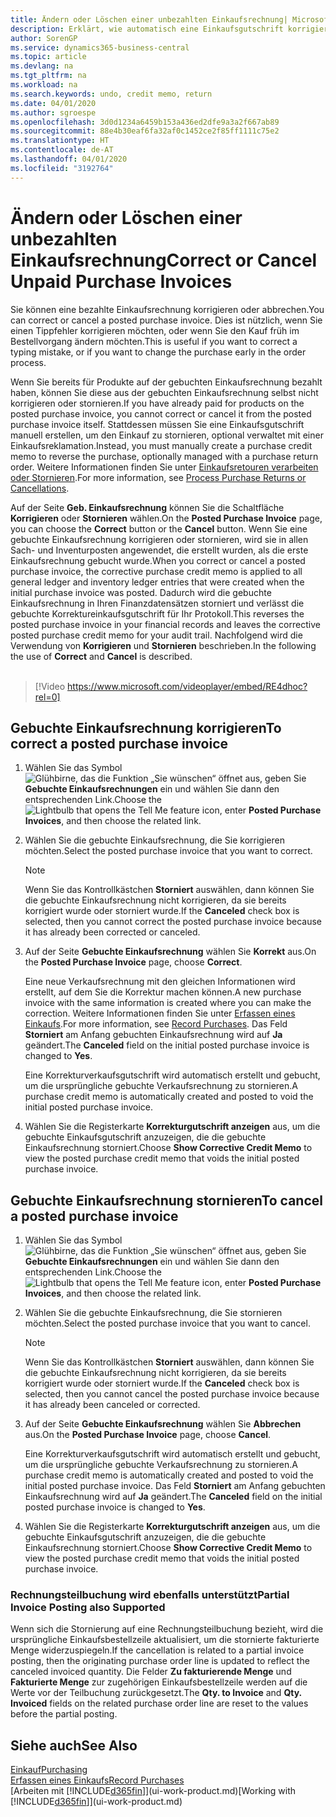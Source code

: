 ```yaml
---
title: Ändern oder Löschen einer unbezahlten Einkaufsrechnung| Microsoft Docs
description: Erklärt, wie automatisch eine Einkaufsgutschrift korrigiert, abgebrochen oder rückgängig gemacht wird und eine gebuchte Einkaufsrechnung erstellt wird.
author: SorenGP
ms.service: dynamics365-business-central
ms.topic: article
ms.devlang: na
ms.tgt_pltfrm: na
ms.workload: na
ms.search.keywords: undo, credit memo, return
ms.date: 04/01/2020
ms.author: sgroespe
ms.openlocfilehash: 3d0d1234a6459b153a436ed2dfe9a3a2f667ab89
ms.sourcegitcommit: 88e4b30eaf6fa32af0c1452ce2f85ff1111c75e2
ms.translationtype: HT
ms.contentlocale: de-AT
ms.lasthandoff: 04/01/2020
ms.locfileid: "3192764"
---
```

# <a name="correct-or-cancel-unpaid-purchase-invoices"></a><span data-ttu-id="4b540-103">Ändern oder Löschen einer unbezahlten Einkaufsrechnung</span><span class="sxs-lookup"><span data-stu-id="4b540-103">Correct or Cancel Unpaid Purchase Invoices</span></span>
<span data-ttu-id="4b540-104">Sie können eine bezahlte Einkaufsrechnung korrigieren oder abbrechen.</span><span class="sxs-lookup"><span data-stu-id="4b540-104">You can correct or cancel a posted purchase invoice.</span></span> <span data-ttu-id="4b540-105">Dies ist nützlich, wenn Sie einen Tippfehler korrigieren möchten, oder wenn Sie den Kauf früh im Bestellvorgang ändern möchten.</span><span class="sxs-lookup"><span data-stu-id="4b540-105">This is useful if you want to correct a typing mistake, or if you want to change the purchase early in the order process.</span></span>

<span data-ttu-id="4b540-106">Wenn Sie bereits für Produkte auf der gebuchten Einkaufsrechnung bezahlt haben, können Sie diese aus der gebuchten Einkaufsrechnung selbst nicht korrigieren oder stornieren.</span><span class="sxs-lookup"><span data-stu-id="4b540-106">If you have already paid for products on the posted purchase invoice, you cannot correct or cancel it from the posted purchase invoice itself.</span></span> <span data-ttu-id="4b540-107">Stattdessen müssen Sie eine Einkaufsgutschrift manuell erstellen, um den Einkauf zu stornieren, optional verwaltet mit einer Einkaufsreklamation.</span><span class="sxs-lookup"><span data-stu-id="4b540-107">Instead, you must manually create a purchase credit memo to reverse the purchase, optionally managed with a purchase return order.</span></span> <span data-ttu-id="4b540-108">Weitere Informationen finden Sie unter [Einkaufsretouren verarbeiten oder Stornieren](purchasing-how-process-purchase-returns-cancellations.md).</span><span class="sxs-lookup"><span data-stu-id="4b540-108">For more information, see [Process Purchase Returns or Cancellations](purchasing-how-process-purchase-returns-cancellations.md).</span></span>

<span data-ttu-id="4b540-109">Auf der Seite **Geb. Einkaufsrechnung** können Sie die Schaltfläche **Korrigieren** oder **Stornieren** wählen.</span><span class="sxs-lookup"><span data-stu-id="4b540-109">On the **Posted Purchase Invoice** page, you can choose the **Correct** button or the **Cancel** button.</span></span> <span data-ttu-id="4b540-110">Wenn Sie eine gebuchte Einkaufsrechnung korrigieren oder stornieren, wird sie in allen Sach- und Inventurposten angewendet, die erstellt wurden, als die erste Einkaufsrechnung gebucht wurde.</span><span class="sxs-lookup"><span data-stu-id="4b540-110">When you correct or cancel a posted purchase invoice, the corrective purchase credit memo is applied to all general ledger and inventory ledger entries that were created when the initial purchase invoice was posted.</span></span> <span data-ttu-id="4b540-111">Dadurch wird die gebuchte Einkaufsrechnung in Ihren Finanzdatensätzen storniert und verlässt die gebuchte Korrektureinkaufsgutschrift für Ihr Protokoll.</span><span class="sxs-lookup"><span data-stu-id="4b540-111">This reverses the posted purchase invoice in your financial records and leaves the corrective posted purchase credit memo for your audit trail.</span></span> <span data-ttu-id="4b540-112">Nachfolgend wird die Verwendung von **Korrigieren** und **Stornieren** beschrieben.</span><span class="sxs-lookup"><span data-stu-id="4b540-112">In the following the use of **Correct** and **Cancel** is described.</span></span>
<br><br>
> [!Video https://www.microsoft.com/videoplayer/embed/RE4dhoc?rel=0]

## <a name="to-correct-a-posted-purchase-invoice"></a><span data-ttu-id="4b540-113">Gebuchte Einkaufsrechnung korrigieren</span><span class="sxs-lookup"><span data-stu-id="4b540-113">To correct a posted purchase invoice</span></span>
1. <span data-ttu-id="4b540-114">Wählen Sie das Symbol ![Glühbirne, das die Funktion „Sie wünschen“ öffnet](media/ui-search/search_small.png "Tell Me-Funktion") aus, geben Sie **Gebuchte Einkaufsrechnungen** ein und wählen Sie dann den entsprechenden Link.</span><span class="sxs-lookup"><span data-stu-id="4b540-114">Choose the ![Lightbulb that opens the Tell Me feature](media/ui-search/search_small.png "Tell me what you want to do") icon, enter **Posted Purchase Invoices**, and then choose the related link.</span></span>  
2. <span data-ttu-id="4b540-115">Wählen Sie die gebuchte Einkaufsrechnung, die Sie korrigieren möchten.</span><span class="sxs-lookup"><span data-stu-id="4b540-115">Select the posted purchase invoice that you want to correct.</span></span>  

    > [!NOTE]  
    >   <span data-ttu-id="4b540-116">Wenn Sie das Kontrollkästchen **Storniert** auswählen, dann können Sie die gebuchte Einkaufsrechnung nicht korrigieren, da sie bereits korrigiert wurde oder storniert wurde.</span><span class="sxs-lookup"><span data-stu-id="4b540-116">If the **Canceled** check box is selected, then you cannot correct the posted purchase invoice because it has already been corrected or canceled.</span></span>
3. <span data-ttu-id="4b540-117">Auf der Seite **Gebuchte Einkaufsrechnung** wählen Sie **Korrekt** aus.</span><span class="sxs-lookup"><span data-stu-id="4b540-117">On the **Posted Purchase Invoice** page, choose **Correct**.</span></span>

    <span data-ttu-id="4b540-118">Eine neue Verkaufsrechnung mit den gleichen Informationen wird erstellt, auf dem Sie die Korrektur machen können.</span><span class="sxs-lookup"><span data-stu-id="4b540-118">A new purchase invoice with the same information is created where you can make the correction.</span></span> <span data-ttu-id="4b540-119">Weitere Informationen finden Sie unter [Erfassen eines Einkaufs](purchasing-how-record-purchases.md).</span><span class="sxs-lookup"><span data-stu-id="4b540-119">For more information, see [Record Purchases](purchasing-how-record-purchases.md).</span></span> <span data-ttu-id="4b540-120">Das Feld **Storniert** am Anfang gebuchten Einkaufsrechnung wird auf **Ja** geändert.</span><span class="sxs-lookup"><span data-stu-id="4b540-120">The **Canceled** field on the initial posted purchase invoice is changed to **Yes**.</span></span>

    <span data-ttu-id="4b540-121">Eine Korrekturverkaufsgutschrift wird automatisch erstellt und gebucht, um die ursprüngliche gebuchte Verkaufsrechnung zu stornieren.</span><span class="sxs-lookup"><span data-stu-id="4b540-121">A purchase credit memo is automatically created and posted to void the initial posted purchase invoice.</span></span>
4. <span data-ttu-id="4b540-122">Wählen Sie die Registerkarte **Korrekturgutschrift anzeigen** aus, um die gebuchte Einkaufsgutschrift anzuzeigen, die die gebuchte Einkaufsrechnung storniert.</span><span class="sxs-lookup"><span data-stu-id="4b540-122">Choose **Show Corrective Credit Memo** to view the posted purchase credit memo that voids the initial posted purchase invoice.</span></span>

## <a name="to-cancel-a-posted-purchase-invoice"></a><span data-ttu-id="4b540-123">Gebuchte Einkaufsrechnung stornieren</span><span class="sxs-lookup"><span data-stu-id="4b540-123">To cancel a posted purchase invoice</span></span>
1. <span data-ttu-id="4b540-124">Wählen Sie das Symbol ![Glühbirne, das die Funktion „Sie wünschen“ öffnet](media/ui-search/search_small.png "Tell Me-Funktion") aus, geben Sie **Gebuchte Einkaufsrechnungen** ein und wählen Sie dann den entsprechenden Link.</span><span class="sxs-lookup"><span data-stu-id="4b540-124">Choose the ![Lightbulb that opens the Tell Me feature](media/ui-search/search_small.png "Tell me what you want to do") icon, enter **Posted Purchase Invoices**, and then choose the related link.</span></span>  
2. <span data-ttu-id="4b540-125">Wählen Sie die gebuchte Einkaufsrechnung, die Sie stornieren möchten.</span><span class="sxs-lookup"><span data-stu-id="4b540-125">Select the posted purchase invoice that you want to cancel.</span></span>

    > [!NOTE]  
    >   <span data-ttu-id="4b540-126">Wenn Sie das Kontrollkästchen **Storniert** auswählen, dann können Sie die gebuchte Einkaufsrechnung nicht korrigieren, da sie bereits korrigiert wurde oder storniert wurde.</span><span class="sxs-lookup"><span data-stu-id="4b540-126">If the **Canceled** check box is selected, then you cannot cancel the posted purchase invoice because it has already been canceled or corrected.</span></span>
3. <span data-ttu-id="4b540-127">Auf der Seite **Gebuchte Einkaufsrechnung** wählen Sie **Abbrechen** aus.</span><span class="sxs-lookup"><span data-stu-id="4b540-127">On the **Posted Purchase Invoice** page, choose **Cancel**.</span></span>

    <span data-ttu-id="4b540-128">Eine Korrekturverkaufsgutschrift wird automatisch erstellt und gebucht, um die ursprüngliche gebuchte Verkaufsrechnung zu stornieren.</span><span class="sxs-lookup"><span data-stu-id="4b540-128">A purchase credit memo is automatically created and posted to void the initial posted purchase invoice.</span></span> <span data-ttu-id="4b540-129">Das Feld **Storniert** am Anfang gebuchten Einkaufsrechnung wird auf **Ja** geändert.</span><span class="sxs-lookup"><span data-stu-id="4b540-129">The **Canceled** field on the initial posted purchase invoice is changed to **Yes**.</span></span>
4. <span data-ttu-id="4b540-130">Wählen Sie die Registerkarte **Korrekturgutschrift anzeigen** aus, um die gebuchte Einkaufsgutschrift anzuzeigen, die die gebuchte Einkaufsrechnung storniert.</span><span class="sxs-lookup"><span data-stu-id="4b540-130">Choose **Show Corrective Credit Memo** to view the posted purchase credit memo that voids the initial posted purchase invoice.</span></span>

### <a name="partial-invoice-posting-also-supported"></a><span data-ttu-id="4b540-131">Rechnungsteilbuchung wird ebenfalls unterstützt</span><span class="sxs-lookup"><span data-stu-id="4b540-131">Partial Invoice Posting also Supported</span></span>
<span data-ttu-id="4b540-132">Wenn sich die Stornierung auf eine Rechnungsteilbuchung bezieht, wird die ursprüngliche Einkaufsbestellzeile aktualisiert, um die stornierte fakturierte Menge widerzuspiegeln.</span><span class="sxs-lookup"><span data-stu-id="4b540-132">If the cancellation is related to a partial invoice posting, then the originating purchase order line is updated to reflect the canceled invoiced quantity.</span></span> <span data-ttu-id="4b540-133">Die Felder **Zu fakturierende Menge** und **Fakturierte Menge** zur zugehörigen Einkaufsbestellzeile werden auf die Werte vor der Teilbuchung zurückgesetzt.</span><span class="sxs-lookup"><span data-stu-id="4b540-133">The **Qty. to Invoice** and **Qty. Invoiced** fields on the related purchase order line are reset to the values before the partial posting.</span></span>

## <a name="see-also"></a><span data-ttu-id="4b540-134">Siehe auch</span><span class="sxs-lookup"><span data-stu-id="4b540-134">See Also</span></span>
[<span data-ttu-id="4b540-135">Einkauf</span><span class="sxs-lookup"><span data-stu-id="4b540-135">Purchasing</span></span>](purchasing-manage-purchasing.md)  
[<span data-ttu-id="4b540-136">Erfassen eines Einkaufs</span><span class="sxs-lookup"><span data-stu-id="4b540-136">Record Purchases</span></span>](purchasing-how-record-purchases.md)  
<span data-ttu-id="4b540-137">[Arbeiten mit [!INCLUDE[d365fin](includes/d365fin_md.md)]](ui-work-product.md)</span><span class="sxs-lookup"><span data-stu-id="4b540-137">[Working with [!INCLUDE[d365fin](includes/d365fin_md.md)]](ui-work-product.md)</span></span>
